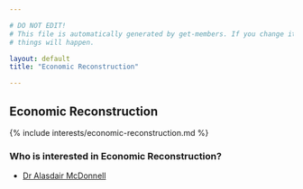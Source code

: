 ```yaml
---

# DO NOT EDIT!
# This file is automatically generated by get-members. If you change it, bad
# things will happen.

layout: default
title: "Economic Reconstruction"

---
```


## Economic Reconstruction

{% include interests/economic-reconstruction.md %}

### Who is interested in Economic Reconstruction?


* [Dr Alasdair McDonnell](/members/dr-alasdair-mcdonnell.html)
